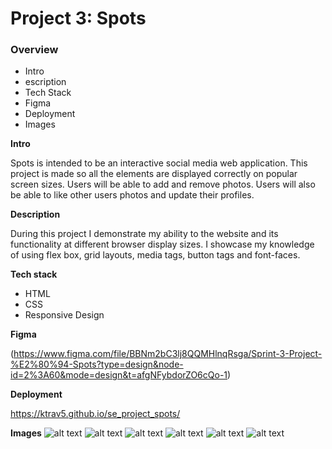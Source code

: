 # Project 3: Spots

### Overview

- Intro
- escription
- Tech Stack
- Figma
- Deployment
- Images

**Intro**

Spots is intended to be an interactive social media web application. This project is made so all the elements are displayed correctly on popular screen sizes. Users will be able to add and remove photos. Users will also be able to like other users photos and update their profiles.

**Description**

During this project I demonstrate my ability to the website and its functionality at different browser display sizes. I showcase my knowledge of using flex box, grid layouts, media tags, button tags and font-faces.

**Tech stack**

- HTML
- CSS
- Responsive Design

**Figma**

(https://www.figma.com/file/BBNm2bC3lj8QQMHlnqRsga/Sprint-3-Project-%E2%80%94-Spots?type=design&node-id=2%3A60&mode=design&t=afgNFybdorZO6cQo-1)

**Deployment**

https://ktrav5.github.io/se_project_spots/

**Images**
![alt text](./images/1-photo-by-moritz-feldmann-from-pexels.jpg)
![alt text](./images/2-photo-by-ceiline-from-pexels.jpg)
![alt text](./images/3-photo-by-tubanur-dogan-from-pexels.jpg)
![alt text](./images/4-photo-by-maurice-laschet-from-pexels.jpg)
![alt text](./images/5-photo-by-van-anh-nguyen-from-pexels.jpg)
![alt text](./images/6-photo-by-moritz-feldmann-from-pexels.jpg)
